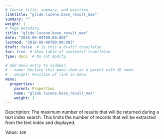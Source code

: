 ```yaml
---
# Course title, summary, and position.
linktitle: "glide.lucene.base_result_max"
summary: ""
weight: 1
# Page metadata.
title: "glide.lucene.base_result_max"
date: "2018-09-09T00:00:00Z"
lastmod: "2018-09-09T00:00:00Z"
draft: false  # Is this a draft? true/false
toc: true  # Show table of contents? true/false
type: docs  # Do not modify.

# Add menu entry to sidebar.
# - name: Declare this menu item as a parent with ID name.
# - weight: Position of link in menu.
menu:
  properties:
    parent: Properties
    name: "glide.lucene.base_result_max"
    weight: 1
---
```


Description: The maximum number of results that will be returned during a text index search.  This limits the number of records that will be extracted from the text index and displayed.  


Value: `100`